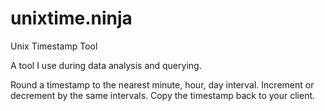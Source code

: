 # unixtime.ninja
Unix Timestamp Tool

A tool I use during data analysis and querying.

Round a timestamp to the nearest minute, hour, day interval.  Increment or decrement by the same intervals.
Copy the timestamp back to your client.
